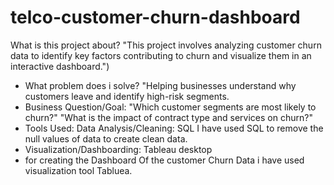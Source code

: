 # telco-customer-churn-dashboard
What is this project about?
"This project involves analyzing customer churn data to identify key factors contributing to churn and visualize them in an interactive dashboard.") 
* What problem does i solve?
"Helping businesses understand why customers leave and identify high-risk segments.
* Business Question/Goal:
"Which customer segments are most likely to churn?" "What is the impact of contract type and services on churn?"
* Tools Used:
Data Analysis/Cleaning:  SQL
I have used SQL to remove the null values of data to create clean data.
* Visualization/Dashboarding:  Tableau desktop
* for creating the Dashboard Of the customer Churn Data i have used visualization tool Tabluea.
